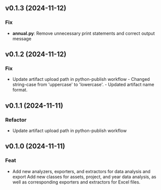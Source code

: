 ## v0.1.3 (2024-11-12)

### Fix

- **annual.py**: Remove unnecessary print statements and correct output message

## v0.1.2 (2024-11-12)

### Fix

- Update artifact upload path in python-publish workflow   - Changed string-case from 'uppercase' to 'lowercase'.   - Updated artifact name format.

## v0.1.1 (2024-11-11)

### Refactor

- Update artifact upload path in python-publish workflow

## v0.1.0 (2024-11-11)

### Feat

- Add new analyzers, exporters, and extractors for data analysis and export Add new classes for assets, project, and year data analysis, as well as corresponding exporters and extractors for Excel files.
